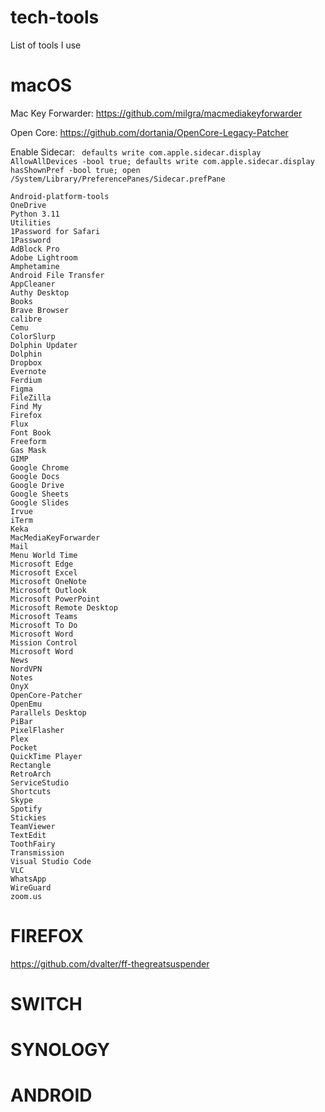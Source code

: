 # tech-tools
List of tools I use


# macOS

Mac Key Forwarder:
https://github.com/milgra/macmediakeyforwarder

Open Core:
https://github.com/dortania/OpenCore-Legacy-Patcher

Enable Sidecar:
  ```  defaults write com.apple.sidecar.display AllowAllDevices -bool true; defaults write com.apple.sidecar.display hasShownPref -bool true; open /System/Library/PreferencePanes/Sidecar.prefPane ```

    Android-platform-tools
    OneDrive
    Python 3.11
    Utilities
    1Password for Safari
    1Password
    AdBlock Pro
    Adobe Lightroom
    Amphetamine
    Android File Transfer
    AppCleaner
    Authy Desktop
    Books
    Brave Browser
    calibre
    Cemu
    ColorSlurp
    Dolphin Updater
    Dolphin
    Dropbox
    Evernote
    Ferdium
    Figma
    FileZilla
    Find My
    Firefox
    Flux
    Font Book
    Freeform
    Gas Mask
    GIMP
    Google Chrome
    Google Docs
    Google Drive
    Google Sheets
    Google Slides
    Irvue
    iTerm
    Keka
    MacMediaKeyForwarder
    Mail
    Menu World Time
    Microsoft Edge
    Microsoft Excel
    Microsoft OneNote
    Microsoft Outlook
    Microsoft PowerPoint
    Microsoft Remote Desktop
    Microsoft Teams
    Microsoft To Do
    Microsoft Word
    Mission Control
    Microsoft Word
    News
    NordVPN
    Notes
    OnyX
    OpenCore-Patcher
    OpenEmu
    Parallels Desktop
    PiBar
    PixelFlasher
    Plex
    Pocket
    QuickTime Player
    Rectangle
    RetroArch
    ServiceStudio
    Shortcuts
    Skype
    Spotify
    Stickies
    TeamViewer
    TextEdit
    ToothFairy
    Transmission
    Visual Studio Code
    VLC
    WhatsApp
    WireGuard
    zoom.us

# FIREFOX
https://github.com/dvalter/ff-thegreatsuspender


# SWITCH



# SYNOLOGY


# ANDROID

